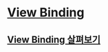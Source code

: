 # [View Binding](https://developer.android.com/topic/libraries/view-binding)

## [View Binding 살펴보기](https://charlezz.medium.com/view-binding-%EC%82%B4%ED%8E%B4%EB%B3%B4%EA%B8%B0-df3526d909a7)
